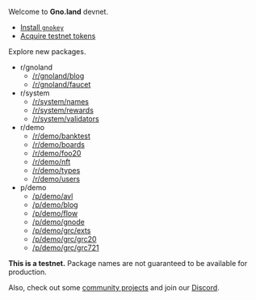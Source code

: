 Welcome to **Gno.land** devnet.

 * [Install `gnokey`](https://github.com/gnolang/gno/)
 * [Acquire testnet tokens](/faucet)

Explore new packages.

* r/gnoland
  * [/r/gnoland/blog](/r/gnoland/blog)
  * [/r/gnoland/faucet](/r/gnoland/faucet)
* r/system
  * [/r/system/names](/r/system/names)
  * [/r/system/rewards](/r/system/rewards)
  * [/r/system/validators](/r/system/validators)
* r/demo
  * [/r/demo/banktest](/r/demo/banktest)
  * [/r/demo/boards](/r/demo/boards)
  * [/r/demo/foo20](/r/demo/foo20)
  * [/r/demo/nft](/r/demo/nft)
  * [/r/demo/types](/r/demo/types)
  * [/r/demo/users](/r/demo/users)
* p/demo
  * [/p/demo/avl](/p/demo/avl)
  * [/p/demo/blog](/p/demo/blog)
  * [/p/demo/flow](/p/demo/flow)
  * [/p/demo/gnode](/p/demo/gnode)
  * [/p/demo/grc/exts](/p/demo/grc/exts)
  * [/p/demo/grc/grc20](/p/demo/grc/grc20)
  * [/p/demo/grc/grc721](/p/demo/grc/grc721)

**This is a testnet.**
Package names are not guaranteed to be available for production.

Also, check out some [community projects](https://github.com/gnolang/awesome-gno)
and join our [Discord](https://discord.gg/tF2X8M6cVj).
